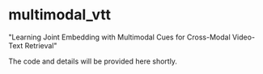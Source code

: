 # multimodal_vtt
"Learning Joint Embedding with Multimodal Cues for Cross-Modal Video-Text Retrieval"

The code and details will be provided here shortly.
